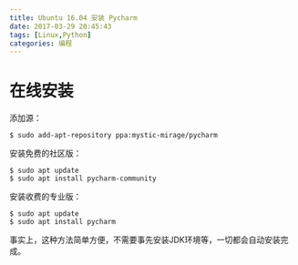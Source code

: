 ```yaml
---
title: Ubuntu 16.04 安装 Pycharm
date: 2017-03-29 20:45:43
tags: [Linux,Python]
categories: 编程
---
```

# 在线安装 #

添加源：

    $ sudo add-apt-repository ppa:mystic-mirage/pycharm

安装免费的社区版：

	$ sudo apt update
	$ sudo apt install pycharm-community

安装收费的专业版：

	$ sudo apt update
	$ sudo apt install pycharm

事实上，这种方法简单方便，不需要事先安装JDK环境等，一切都会自动安装完成。